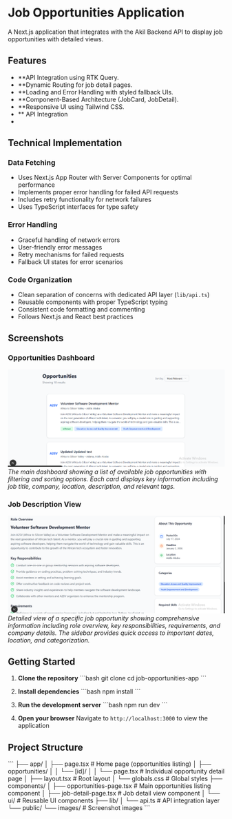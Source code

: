 # Job Opportunities Application
A Next.js application that integrates with the Akil Backend API to display job opportunities with detailed views.

## Features

- **API Integration using RTK Query.
- **Dynamic Routing for job detail pages.
- **Loading and Error Handling with styled fallback UIs.
- **Component-Based Architecture (JobCard, JobDetail).
- **Responsive UI using Tailwind CSS.
- **  API Integration
-

## Technical Implementation

### Data Fetching
- Uses Next.js App Router with Server Components for optimal performance
- Implements proper error handling for failed API requests
- Includes retry functionality for network failures
- Uses TypeScript interfaces for type safety

### Error Handling
- Graceful handling of network errors
- User-friendly error messages
- Retry mechanisms for failed requests
- Fallback UI states for error scenarios

### Code Organization
- Clean separation of concerns with dedicated API layer (`lib/api.ts`)
- Reusable components with proper TypeScript typing
- Consistent code formatting and commenting
- Follows Next.js and React best practices

## Screenshots

### Opportunities Dashboard
![Job Opportunities Dashboard](./public/screenshot/main.png)
*The main dashboard showing a list of available job opportunities with filtering and sorting options. Each card displays key information including job title, company, location, description, and relevant tags.*

### Job Description View
![Job Opportunities Dashboard](./public/screenshot/desc.png)
*Detailed view of a specific job opportunity showing comprehensive information including role overview, key responsibilities, requirements, and company details. The sidebar provides quick access to important dates, location, and categorization.*

## Getting Started

1. **Clone the repository**
   \`\`\`bash
   git clone <repository-url>
   cd job-opportunities-app
   \`\`\`

2. **Install dependencies**
   \`\`\`bash
   npm install
   \`\`\`

3. **Run the development server**
   \`\`\`bash
   npm run dev
   \`\`\`

4. **Open your browser**
   Navigate to `http://localhost:3000` to view the application

## Project Structure

\`\`\`
├── app/
│   ├── page.tsx                 # Home page (opportunities listing)
│   ├── opportunities/
│   │   └── [id]/
│   │       └── page.tsx         # Individual opportunity detail page
│   ├── layout.tsx               # Root layout
│   └── globals.css              # Global styles
├── components/
│   ├── opportunities-page.tsx   # Main opportunities listing component
│   ├── job-detail-page.tsx      # Job detail view component
│   └── ui/                      # Reusable UI components
├── lib/
│   └── api.ts                   # API integration layer
└── public/
    └── images/                  # Screenshot images
\`\`\`